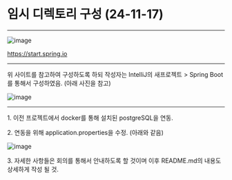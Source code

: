<h1> 임시 디렉토리 구성 (24-11-17) </h1>
<hr>

![image](https://github.com/user-attachments/assets/242bd8fc-9876-4327-89fc-b4be4a203b9d)

<p><a href="https://start.spring.io"> https://start.spring.io </a></p>

<hr>
<p>위 사이트를 참고하여 구성하도록 하되 작성자는 IntelliJ의 새프로젝트 > Spring Boot 를 통해서 구성하였음. (아래 사진을 참고) </p>

![image](https://github.com/user-attachments/assets/2ed24f95-c60c-4bbf-a8c8-a3fcdae39a48)

<hr>
<p>1. 이전 프로젝트에서 docker를 통해 설치된 postgreSQL을 연동.</p>
<p>2. 연동을 위해 application.properties을 수정. (아래와 같음)</p>

![image](https://github.com/user-attachments/assets/741631d9-3fd6-49a4-8460-a0a063ee4c93)

<p>3. 자세한 사항들은 회의를 통해서 안내하도록 할 것이며 이후 README.md의 내용도 상세하게 작성 될 것.</p>
